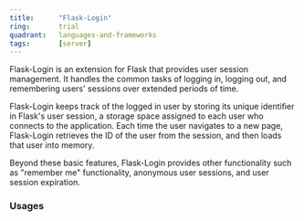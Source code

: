 ```yaml
---
title:      "Flask-Login"
ring:       trial
quadrant:   languages-and-frameworks
tags:       [server]
---
```


Flask-Login is an extension for Flask that provides user session management. It handles the common tasks of logging in, logging out, and remembering users' sessions over extended periods of time.

Flask-Login keeps track of the logged in user by storing its unique identifier in Flask's user session, a storage space assigned to each user who connects to the application. Each time the user navigates to a new page, Flask-Login retrieves the ID of the user from the session, and then loads that user into memory.

Beyond these basic features, Flask-Login provides other functionality such as "remember me" functionality, anonymous user sessions, and user session expiration.

### Usages
